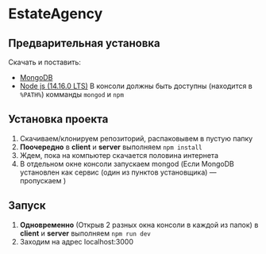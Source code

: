 # EstateAgency

## Предварительная установка

Скачать и поставить:

-   [MongoDB](https://www.mongodb.com/try/download/community)
-   [Node js (14.16.0 LTS)](https://nodejs.org/en/)
    В консоли должны быть доступны (находится в `%PATH%`) комманды
    `mongod` и `npm`

## Установка проекта

1. Скачиваем/клонируем репозиторий, распаковывем в пустую папку
2. **Поочередно** в **client** и **server** выполняем `npm install`
3. Ждем, пока на компьютер скачается половина интернета
4. В отдельном окне консоли запускаем mongod (Если MongoDB установлен как сервис (один из пунктов установщика) — пропускаем )

## Запуск

1. **Одновременно** (Открыв 2 разных окна консоли в каждой из папок) в **client** и **server** выполняем `npm run dev`
2. Заходим на адрес localhost:3000
